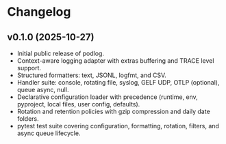 # Changelog

## v0.1.0 (2025-10-27)

- Initial public release of podlog.
- Context-aware logging adapter with extras buffering and TRACE level support.
- Structured formatters: text, JSONL, logfmt, and CSV.
- Handler suite: console, rotating file, syslog, GELF UDP, OTLP (optional), queue async, null.
- Declarative configuration loader with precedence (runtime, env, pyproject, local files, user config, defaults).
- Rotation and retention policies with gzip compression and daily date folders.
- pytest test suite covering configuration, formatting, rotation, filters, and async queue lifecycle.
